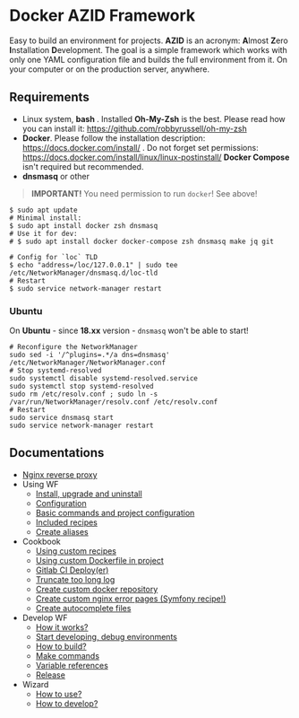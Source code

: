 Docker AZID Framework
=====================

Easy to build an environment for projects. **AZID** is an acronym: **A**lmost **Z**ero **I**nstallation **D**evelopment. The goal is a simple framework which works with only one YAML configuration file and builds the full environment from it. On your computer or on the production server, anywhere.

## Requirements

- Linux system, **bash** . Installed **Oh-My-Zsh** is the best. Please read how you can install it: https://github.com/robbyrussell/oh-my-zsh
- **Docker**. Please follow the installation description: https://docs.docker.com/install/ . Do not forget set permissions: https://docs.docker.com/install/linux/linux-postinstall/ **Docker Compose** isn't required but recommended.
- **dnsmasq** or other 

> **IMPORTANT!** You need permission to run `docker`! See above!

```shell
$ sudo apt update
# Minimal install:
$ sudo apt install docker zsh dnsmasq
# Use it for dev:
# $ sudo apt install docker docker-compose zsh dnsmasq make jq git

# Config for `loc` TLD
$ echo "address=/loc/127.0.0.1" | sudo tee /etc/NetworkManager/dnsmasq.d/loc-tld
# Restart
$ sudo service network-manager restart
```

### Ubuntu

On **Ubuntu** - since **18.xx** version - `dnsmasq` won't be able to start!

```shell
# Reconfigure the NetworkManager
sudo sed -i '/^plugins=.*/a dns=dnsmasq' /etc/NetworkManager/NetworkManager.conf
# Stop systemd-resolved
sudo systemctl disable systemd-resolved.service
sudo systemctl stop systemd-resolved
sudo rm /etc/resolv.conf ; sudo ln -s /var/run/NetworkManager/resolv.conf /etc/resolv.conf
# Restart
sudo service dnsmasq start
sudo service network-manager restart
```

## Documentations

- [Nginx reverse proxy](/docs/nginx-reverse-proxy.md)
- Using WF
    - [Install, upgrade and uninstall](/docs/wf-install.md)
    - [Configuration](/docs/wf-configuration.md)
    - [Basic commands and project configuration](/docs/wf-basic-commands.md)
    - [Included recipes](/docs/wf-included-recipes.md)
    - [Create aliases](/docs/wf-aliases.md)
- Cookbook
    - [Using custom recipes](/docs/wf-cookbook-custom-recipes.md)
    - [Using custom Dockerfile in project](/docs/wf-cookbook-custom-dockerfile.md)
    - [Gitlab CI Deploy(er)](/docs/wf-cookbook-gitlab-ci-deploy.md)
    - [Truncate too long log](/docs/wf-cookbook-truncate-log.md)
    - [Create custom docker repository](/docs/wf-cookbook-custom-repo.md)
    - [Create custom nginx error pages (Symfony recipe!)](/docs/wf-cookbook-custom-nginx-error-pages.md)
    - [Create autocomplete files](/docs/wf-cookbook-autocomplete-files.md)
- Develop WF
    - [How it works?](/docs/wf-develop-base.md)
    - [Start developing, debug environments](/docs/wf-develop-starting.md)
    - [How to build?](/docs/wf-develop-build.md)
    - [Make commands](/docs/wf-develop-make.md)
    - [Variable references](/docs/wf-develop-variables.md)
    - [Release](/docs/wf-develop-release.md)
- Wizard
    - [How to use?](/docs/wizard-using.md)
    - [How to develop?](/docs/wizard-developing.md)
